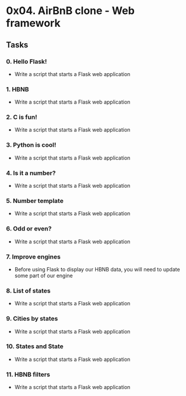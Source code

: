 # 0x04. AirBnB clone - Web framework

## Tasks

### 0. Hello Flask!
* Write a script that starts a Flask web application

### 1. HBNB
* Write a script that starts a Flask web application

### 2. C is fun!
* Write a script that starts a Flask web application

### 3. Python is cool!
* Write a script that starts a Flask web application

### 4. Is it a number?
* Write a script that starts a Flask web application

### 5. Number template
* Write a script that starts a Flask web application

### 6. Odd or even?
* Write a script that starts a Flask web application

### 7. Improve engines
* Before using Flask to display our HBNB data, you will need to update some part of our engine

### 8. List of states
* Write a script that starts a Flask web application

### 9. Cities by states
* Write a script that starts a Flask web application

### 10. States and State
* Write a script that starts a Flask web application

### 11. HBNB filters
* Write a script that starts a Flask web application
